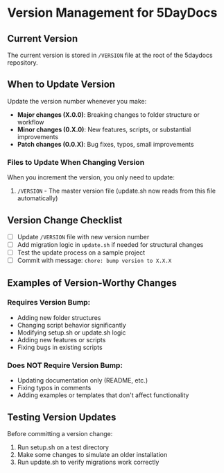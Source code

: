 # Version Management for 5DayDocs

## Current Version
The current version is stored in `/VERSION` file at the root of the 5daydocs repository.

## When to Update Version

Update the version number whenever you make:
- **Major changes (X.0.0)**: Breaking changes to folder structure or workflow
- **Minor changes (0.X.0)**: New features, scripts, or substantial improvements
- **Patch changes (0.0.X)**: Bug fixes, typos, small improvements

### Files to Update When Changing Version

When you increment the version, you only need to update:
1. `/VERSION` - The master version file (update.sh now reads from this file automatically)

## Version Change Checklist

- [ ] Update `/VERSION` file with new version number
- [ ] Add migration logic in `update.sh` if needed for structural changes
- [ ] Test the update process on a sample project
- [ ] Commit with message: `chore: bump version to X.X.X`

## Examples of Version-Worthy Changes

### Requires Version Bump:
- Adding new folder structures
- Changing script behavior significantly
- Modifying setup.sh or update.sh logic
- Adding new features or scripts
- Fixing bugs in existing scripts

### Does NOT Require Version Bump:
- Updating documentation only (README, etc.)
- Fixing typos in comments
- Adding examples or templates that don't affect functionality

## Testing Version Updates

Before committing a version change:
1. Run setup.sh on a test directory
2. Make some changes to simulate an older installation
3. Run update.sh to verify migrations work correctly